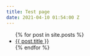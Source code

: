```yaml
---
title: Test page
date: 2021-04-10 01:54:00 Z
---
```


<ul>
  {% for post in site.posts %}
    <li>
      <a href="{{ post.url }}">{{ post.title }}</a>
    </li>
  {% endfor %}
</ul>